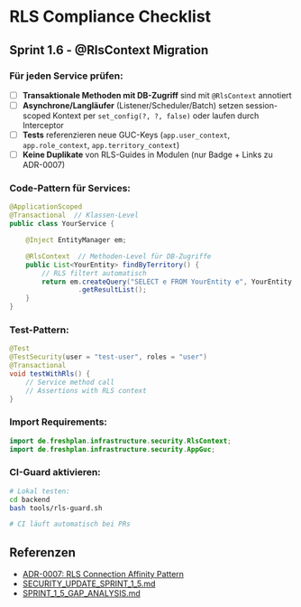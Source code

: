 # RLS Compliance Checklist

## Sprint 1.6 - @RlsContext Migration

### Für jeden Service prüfen:

- [ ] **Transaktionale Methoden mit DB-Zugriff** sind mit `@RlsContext` annotiert
- [ ] **Asynchrone/Langläufer** (Listener/Scheduler/Batch) setzen session-scoped Kontext per `set_config(?, ?, false)` oder laufen durch Interceptor
- [ ] **Tests** referenzieren neue GUC-Keys (`app.user_context`, `app.role_context`, `app.territory_context`)
- [ ] **Keine Duplikate** von RLS-Guides in Modulen (nur Badge + Links zu ADR-0007)

### Code-Pattern für Services:

```java
@ApplicationScoped
@Transactional  // Klassen-Level
public class YourService {

    @Inject EntityManager em;

    @RlsContext  // Methoden-Level für DB-Zugriffe
    public List<YourEntity> findByTerritory() {
        // RLS filtert automatisch
        return em.createQuery("SELECT e FROM YourEntity e", YourEntity.class)
                 .getResultList();
    }
}
```

### Test-Pattern:

```java
@Test
@TestSecurity(user = "test-user", roles = "user")
@Transactional
void testWithRls() {
    // Service method call
    // Assertions with RLS context
}
```

### Import Requirements:

```java
import de.freshplan.infrastructure.security.RlsContext;
import de.freshplan.infrastructure.security.AppGuc;
```

### CI-Guard aktivieren:

```bash
# Lokal testen:
cd backend
bash tools/rls-guard.sh

# CI läuft automatisch bei PRs
```

## Referenzen

- [ADR-0007: RLS Connection Affinity Pattern](../planung/adr/ADR-0007-rls-connection-affinity.md)
- [SECURITY_UPDATE_SPRINT_1_5.md](../planung/SECURITY_UPDATE_SPRINT_1_5.md)
- [SPRINT_1_5_GAP_ANALYSIS.md](../planung/SPRINT_1_5_GAP_ANALYSIS.md)